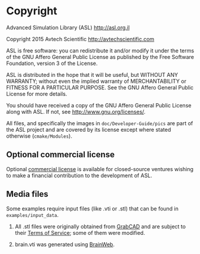 # Copyright

Advanced Simulation Library (ASL) <http://asl.org.il>

Copyright 2015 Avtech Scientific <http://avtechscientific.com>

ASL is free software: you can redistribute it and/or modify it under the terms of the GNU Affero General Public License as published by the Free Software Foundation, version 3 of the License.

ASL is distributed in the hope that it will be useful, but WITHOUT ANY WARRANTY; without even the implied warranty of MERCHANTABILITY or FITNESS FOR A PARTICULAR PURPOSE. See the GNU Affero General Public License for more details.

You should have received a copy of the GNU Affero General Public License along with ASL. If not, see <http://www.gnu.org/licenses/>.

All files, and specifically the images in `doc/Developer-Guide/pics` are part of the ASL project and are covered by its license except where stated otherwise (`cmake/Modules`).

## Optional commercial license

Optional [commercial license](http://asl.org.il/licensing) is available for closed-source ventures wishing to make a financial contribution to the development of ASL.

## Media files

Some examples require input files (like .vti or .stl) that can be found in `examples/input_data`.

1. All .stl files were originally obtained from [GrabCAD](https://grabcad.com/) and are subject to their [Terms of Service](https://grabcad.com/terms); some of them were modified.

2. brain.vti was generated using  [BrainWeb](http://brainweb.bic.mni.mcgill.ca/brainweb/).
